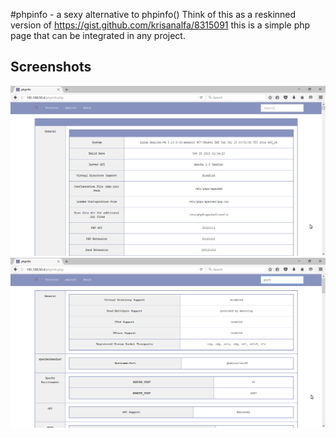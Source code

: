 #phpinfo -  a sexy alternative to phpinfo()
Think of this as a reskinned version of https://gist.github.com/krisanalfa/8315091 this is a simple php page that can be integrated in any project.

## Screenshots
![screenshot-1](./1.png "Sreenshot-1")
![screenshot-2](./2.png "Sreenshot-2")
